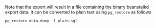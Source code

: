Note that the export will result in a file containing the binary beanstalkd export data. It can be converted to plain text using `pg_restore` as follows

```shell
pg_restore data.dump -f plain.sql
```

